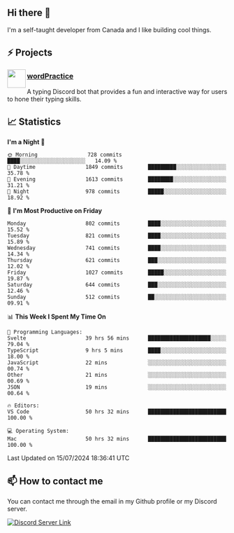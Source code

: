 <h2>Hi there 👋</h2>

<p>I'm a self-taught developer from Canada and I like building cool things.</p>

<h2>⚡ Projects</h2>

<img align="left" src="https://i.imgur.com/BIzs17V.png" width="42" height="42" />
<h3><a target="_blank" href="https://wordpractice.principle.sh/">wordPractice</a></h3>
<p>A typing Discord bot that provides a fun and interactive way for users to hone their typing skills.</p>

<h2>📈 Statistics</h2>

<!--START_SECTION:waka-->
**I'm a Night 🦉** 

```text
🌞 Morning                728 commits         ████░░░░░░░░░░░░░░░░░░░░░   14.09 % 
🌆 Daytime                1849 commits        █████████░░░░░░░░░░░░░░░░   35.78 % 
🌃 Evening                1613 commits        ████████░░░░░░░░░░░░░░░░░   31.21 % 
🌙 Night                  978 commits         █████░░░░░░░░░░░░░░░░░░░░   18.92 % 
```
📅 **I'm Most Productive on Friday** 

```text
Monday                   802 commits         ████░░░░░░░░░░░░░░░░░░░░░   15.52 % 
Tuesday                  821 commits         ████░░░░░░░░░░░░░░░░░░░░░   15.89 % 
Wednesday                741 commits         ████░░░░░░░░░░░░░░░░░░░░░   14.34 % 
Thursday                 621 commits         ███░░░░░░░░░░░░░░░░░░░░░░   12.02 % 
Friday                   1027 commits        █████░░░░░░░░░░░░░░░░░░░░   19.87 % 
Saturday                 644 commits         ███░░░░░░░░░░░░░░░░░░░░░░   12.46 % 
Sunday                   512 commits         ██░░░░░░░░░░░░░░░░░░░░░░░   09.91 % 
```


📊 **This Week I Spent My Time On** 

```text
💬 Programming Languages: 
Svelte                   39 hrs 56 mins      ████████████████████░░░░░   79.04 % 
TypeScript               9 hrs 5 mins        ████░░░░░░░░░░░░░░░░░░░░░   18.00 % 
JavaScript               22 mins             ░░░░░░░░░░░░░░░░░░░░░░░░░   00.74 % 
Other                    21 mins             ░░░░░░░░░░░░░░░░░░░░░░░░░   00.69 % 
JSON                     19 mins             ░░░░░░░░░░░░░░░░░░░░░░░░░   00.64 % 

🔥 Editors: 
VS Code                  50 hrs 32 mins      █████████████████████████   100.00 % 

💻 Operating System: 
Mac                      50 hrs 32 mins      █████████████████████████   100.00 % 
```


 Last Updated on 15/07/2024 18:36:41 UTC
<!--END_SECTION:waka-->

<h2>📫 How to contact me</h2>

You can contact me through the email in my Github profile or my Discord server.

[![Discord Server Link](https://dcbadge.vercel.app/api/server/DHnk46C)](https://discord.gg/DHnk46C)


